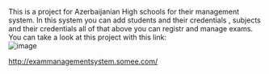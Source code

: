 This is a project for Azerbaijanian High schools for their management system.
In this system you can add students and their credentials , subjects and their credentials all of that above you can registr and manage exams.
You can take a look at this project with this link:<br>
![image](https://github.com/EdaletHashimli/Imtahan_Project/assets/86829581/fb65a263-60f4-420a-900f-d3739a6ad91b)

  http://exammanagementsystem.somee.com/


